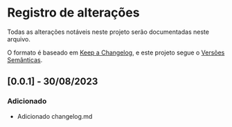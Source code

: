 # Registro de alterações

Todas as alterações notáveis ​​neste projeto serão documentadas neste arquivo.

O formato é baseado em [Keep a Changelog](https://keepachangelog.com/en/1.0.0/),
e este projeto segue o [Versões Semânticas](https://semver.org/spec/v2.0.0.html).


## [0.0.1] - 30/08/2023

### Adicionado

- Adicionado changelog.md